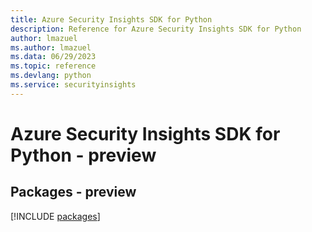 ```yaml
---
title: Azure Security Insights SDK for Python
description: Reference for Azure Security Insights SDK for Python
author: lmazuel
ms.author: lmazuel
ms.data: 06/29/2023
ms.topic: reference
ms.devlang: python
ms.service: securityinsights
---
```

# Azure Security Insights SDK for Python - preview
## Packages - preview
[!INCLUDE [packages](security-insights-index.md)]
